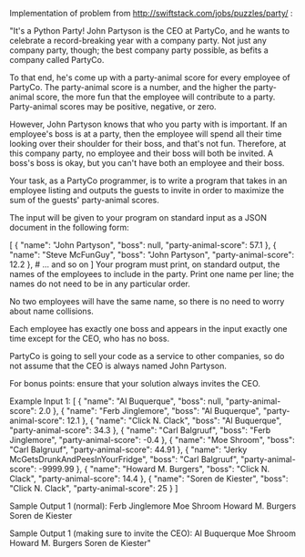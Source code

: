 Implementation of problem from http://swiftstack.com/jobs/puzzles/party/ :

"It's a Python Party!
John Partyson is the CEO at PartyCo, and he wants to celebrate a
record-breaking year with a company party. Not just any company party,
though; the best company party possible, as befits a company called
PartyCo.

To that end, he's come up with a party-animal score for every employee
of PartyCo. The party-animal score is a number, and the higher the
party-animal score, the more fun that the employee will contribute to
a party. Party-animal scores may be positive, negative, or zero.

However, John Partyson knows that who you party with is important. If
an employee's boss is at a party, then the employee will spend all
their time looking over their shoulder for their boss, and that's not
fun. Therefore, at this company party, no employee and their boss will
both be invited. A boss's boss is okay, but you can't have both an
employee and their boss.

Your task, as a PartyCo programmer, is to write a program that takes
in an employee listing and outputs the guests to invite in order to
maximize the sum of the guests' party-animal scores.

The input will be given to your program on standard input as a JSON
document in the following form:

[
    {
        "name": "John Partyson",
        "boss": null,
        "party-animal-score": 57.1
    },
    {
        "name": "Steve McFunGuy",
        "boss": "John Partyson",
        "party-animal-score": 12.2
    },
    # ... and so on
]
Your program must print, on standard output, the names of the
employees to include in the party. Print one name per line; the names
do not need to be in any particular order.

No two employees will have the same name, so there is no need to worry
about name collisions.

Each employee has exactly one boss and appears in the input exactly
one time except for the CEO, who has no boss.

PartyCo is going to sell your code as a service to other companies, so
do not assume that the CEO is always named John Partyson.

For bonus points: ensure that your solution always invites the CEO.

Example Input 1:
[
{
"name": "Al Buquerque",
"boss": null,
"party-animal-score": 2.0
},
{
"name": "Ferb Jinglemore",
"boss": "Al Buquerque",
"party-animal-score": 12.1
},
{
"name": "Click N. Clack",
"boss": "Al Buquerque",
"party-animal-score": 34.3
},
{
"name": "Carl Balgruuf",
"boss": "Ferb Jinglemore",
"party-animal-score": -0.4
},
{
"name": "Moe Shroom",
"boss": "Carl Balgruuf",
"party-animal-score": 44.91
},
{
"name": "Jerky McGetsDrunkAndPeesInYourFridge",
"boss": "Carl Balgruuf",
"party-animal-score": -9999.99
},
{
"name": "Howard M. Burgers",
"boss": "Click N. Clack",
"party-animal-score": 14.4
},
{
"name": "Soren de Kiester",
"boss": "Click N. Clack",
"party-animal-score": 25
}
]

Sample Output 1 (normal):
Ferb Jinglemore
Moe Shroom
Howard M. Burgers
Soren de Kiester

Sample Output 1 (making sure to invite the CEO):
Al Buquerque
Moe Shroom
Howard M. Burgers
Soren de Kiester"
